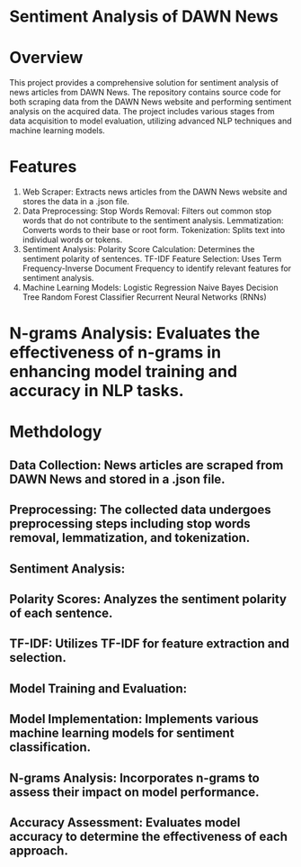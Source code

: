 # Sentiment Analysis of DAWN News
# Overview
This project provides a comprehensive solution for sentiment analysis of news articles from DAWN News. The repository contains source code for both scraping data from the DAWN News website and performing sentiment analysis on the acquired data. The project includes various stages from data acquisition to model evaluation, utilizing advanced NLP techniques and machine learning models.

# Features
1. Web Scraper: Extracts news articles from the DAWN News website and stores the data in a .json file.
2. Data Preprocessing:
		Stop Words Removal: Filters out common stop words that do not contribute to the sentiment analysis.
    Lemmatization: Converts words to their base or root form.
    Tokenization: Splits text into individual words or tokens.
3. Sentiment Analysis:
		Polarity Score Calculation: Determines the sentiment polarity of sentences.
		TF-IDF Feature Selection: Uses Term Frequency-Inverse Document Frequency to identify relevant features for sentiment analysis.
4. Machine Learning Models:
		Logistic Regression
		Naive Bayes
		Decision Tree
		Random Forest Classifier
		Recurrent Neural Networks (RNNs)
# N-grams Analysis: Evaluates the effectiveness of n-grams in enhancing model training and accuracy in NLP tasks.

# Methdology

## Data Collection: News articles are scraped from DAWN News and stored in a .json file.
## Preprocessing: The collected data undergoes preprocessing steps including stop words removal, lemmatization, and tokenization.
## Sentiment Analysis:
## Polarity Scores: Analyzes the sentiment polarity of each sentence.
## TF-IDF: Utilizes TF-IDF for feature extraction and selection.
## Model Training and Evaluation:
## Model Implementation: Implements various machine learning models for sentiment classification.
## N-grams Analysis: Incorporates n-grams to assess their impact on model performance.
## Accuracy Assessment: Evaluates model accuracy to determine the effectiveness of each approach.
